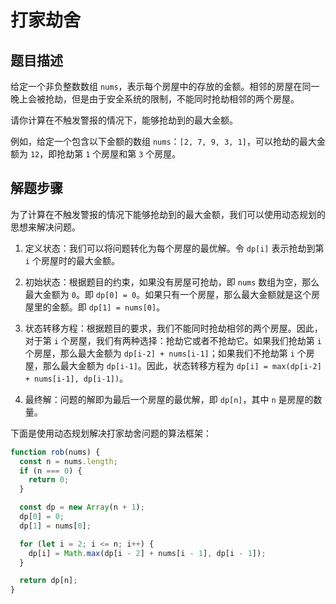 # 打家劫舍

## 题目描述

给定一个非负整数数组 `nums`，表示每个房屋中的存放的金额。相邻的房屋在同一晚上会被抢劫，但是由于安全系统的限制，不能同时抢劫相邻的两个房屋。

请你计算在不触发警报的情况下，能够抢劫到的最大金额。

例如，给定一个包含以下金额的数组 `nums`：`[2, 7, 9, 3, 1]`，可以抢劫的最大金额为 `12`，即抢劫第 `1` 个房屋和第 `3` 个房屋。

## 解题步骤

为了计算在不触发警报的情况下能够抢劫到的最大金额，我们可以使用动态规划的思想来解决问题。

1. 定义状态：我们可以将问题转化为每个房屋的最优解。令 `dp[i]` 表示抢劫到第 `i` 个房屋时的最大金额。

2. 初始状态：根据题目的约束，如果没有房屋可抢劫，即 `nums` 数组为空，那么最大金额为 `0`。即 `dp[0] = 0`。如果只有一个房屋，那么最大金额就是这个房屋里的金额。即 `dp[1] = nums[0]`。

3. 状态转移方程：根据题目的要求，我们不能同时抢劫相邻的两个房屋。因此，对于第 `i` 个房屋，我们有两种选择：抢劫它或者不抢劫它。如果我们抢劫第 `i` 个房屋，那么最大金额为 `dp[i-2] + nums[i-1]`；如果我们不抢劫第 `i` 个房屋，那么最大金额为 `dp[i-1]`。因此，状态转移方程为 `dp[i] = max(dp[i-2] + nums[i-1], dp[i-1])`。

4. 最终解：问题的解即为最后一个房屋的最优解，即 `dp[n]`，其中 `n` 是房屋的数量。

下面是使用动态规划解决打家劫舍问题的算法框架：

```javascript
function rob(nums) {
  const n = nums.length;
  if (n === 0) {
    return 0;
  }

  const dp = new Array(n + 1);
  dp[0] = 0;
  dp[1] = nums[0];

  for (let i = 2; i <= n; i++) {
    dp[i] = Math.max(dp[i - 2] + nums[i - 1], dp[i - 1]);
  }

  return dp[n];
}
```


